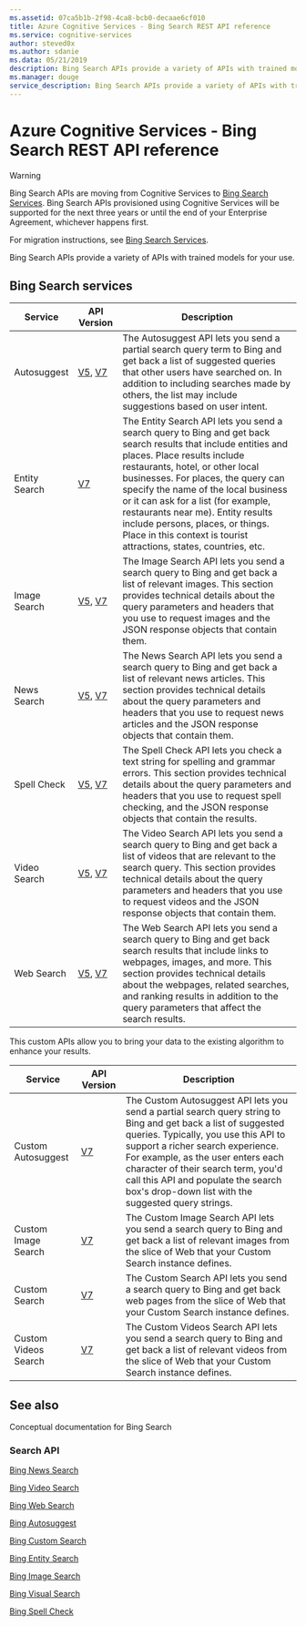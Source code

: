 ```yaml
---
ms.assetid: 07ca5b1b-2f98-4ca8-bcb0-decaae6cf010
title: Azure Cognitive Services - Bing Search REST API reference
ms.service: cognitive-services
author: steved0x
ms.author: sdanie
ms.data: 05/21/2019
description: Bing Search APIs provide a variety of APIs with trained models for your use.
ms.manager: douge
service_description: Bing Search APIs provide a variety of APIs with trained models for your use.
---
```



# Azure Cognitive Services - Bing Search REST API reference

>[!WARNING]
> Bing Search APIs are moving from Cognitive Services to
[Bing Search Services](https://aka.ms/cogsvcs/bingmove). Bing Search APIs provisioned using Cognitive Services will be supported
for the next three years or until the end of your Enterprise Agreement,
whichever happens first.
>
> For migration instructions, see [Bing Search Services](https://aka.ms/cogsvcs/bingmigration). 

Bing Search APIs provide a variety of APIs with trained models for your use.

## Bing Search services

| Service|API Version|Description   |
|--|--|--|
|Autosuggest|[V5](bing-autosuggest-api-v5-reference.md), [V7](bing-autosuggest-api-v7-reference.md)|The Autosuggest API lets you send a partial search query term to Bing and get back a list of suggested queries that other users have searched on. In addition to including searches made by others, the list may include suggestions based on user intent.|
|Entity Search|[V7](bing-entities-api-v7-reference.md)|The Entity Search API lets you send a search query to Bing and get back search results that include entities and places. Place results include restaurants, hotel, or other local businesses. For places, the query can specify the name of the local business or it can ask for a list (for example, restaurants near me). Entity results include persons, places, or things. Place in this context is tourist attractions, states, countries, etc.|
|Image Search|[V5](bing-images-api-v5-reference.md), [V7](bing-images-api-v7-reference.md)|The Image Search API lets you send a search query to Bing and get back a list of relevant images. This section provides technical details about the query parameters and headers that you use to request images and the JSON response objects that contain them.|
|News Search|[V5](bing-news-api-v5-reference.md), [V7](bing-news-api-v7-reference.md)|The News Search API lets you send a search query to Bing and get back a list of relevant news articles. This section provides technical details about the query parameters and headers that you use to request news articles and the JSON response objects that contain them. |
|Spell Check|[V5](bing-spell-check-api-v5-reference.md), [V7](bing-spell-check-api-v7-reference.md)|The Spell Check API lets you check a text string for spelling and grammar errors. This section provides technical details about the query parameters and headers that you use to request spell checking, and the JSON response objects that contain the results. |
|Video Search|[V5](bing-video-api-v5-reference.md), [V7](bing-video-api-v7-reference.md)|The Video Search API lets you send a search query to Bing and get back a list of videos that are relevant to the search query. This section provides technical details about the query parameters and headers that you use to request videos and the JSON response objects that contain them. |
|Web Search|[V5](bing-web-api-v5-reference.md), [V7](bing-web-api-v7-reference.md)|The Web Search API lets you send a search query to Bing and get back search results that include links to webpages, images, and more. This section provides technical details about the webpages, related searches, and ranking results in addition to the query parameters that affect the search results. |

This custom APIs allow you to bring your data to the existing algorithm to enhance your results.

| Service |API Version|Description   |
|--|--|--|
|Custom Autosuggest|[V7](bing-custom-autosuggest-api-v7-reference.md)|The Custom Autosuggest API lets you send a partial search query string to Bing and get back a list of suggested queries. Typically, you use this API to support a richer search experience. For example, as the user enters each character of their search term, you'd call this API and populate the search box's drop-down list with the suggested query strings.|
|Custom Image Search|[V7](bing-custom-images-api-v7-reference.md)|The Custom Image Search API lets you send a search query to Bing and get back a list of relevant images from the slice of Web that your Custom Search instance defines.|
|Custom Search|[V7](bing-custom-search-api-v7-reference.md)| The Custom Search API lets you send a search query to Bing and get back web pages from the slice of Web that your Custom Search instance defines.|
|Custom Videos Search|[V7](bing-custom-videos-api-v7-reference.md)|The Custom Videos Search API lets you send a search query to Bing and get back a list of relevant videos from the slice of Web that your Custom Search instance defines. |



## See also

Conceptual documentation for Bing Search 

<h3>Search API</h3>
<p><a href="https://docs.microsoft.com/azure/cognitive-services/bing-news-search/">Bing News Search</a></p>
<p><a href="https://docs.microsoft.com/azure/cognitive-services/Bing-Video-Search/">Bing Video Search</a></p>
<p><a href="https://docs.microsoft.com/azure/cognitive-services/bing-web-search/">Bing Web Search</a></p>
<p><a href="https://docs.microsoft.com/azure/cognitive-services/Bing-Autosuggest">Bing Autosuggest</a></p>
<p><a href="https://docs.microsoft.com/azure/cognitive-services/bing-custom-search">Bing Custom Search</a></p>
<p><a href="https://docs.microsoft.com/azure/cognitive-services/bing-entities-search/">Bing Entity Search</a></p>
<p><a href="https://docs.microsoft.com/azure/cognitive-services/bing-image-search">Bing Image Search</a></p>
<p><a href="https://docs.microsoft.com/azure/cognitive-services/bing-visual-search">Bing Visual Search</a></p>
<p><a href="https://docs.microsoft.com/azure/cognitive-services/bing-spell-check/">Bing Spell Check</a></p>

